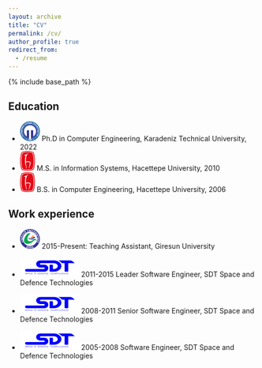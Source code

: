 ```yaml
---
layout: archive
title: "CV"
permalink: /cv/
author_profile: true
redirect_from:
  - /resume
---
```


{% include base_path %}

## Education

* <img src="/images/logo-ktu.png" alt="KTU" width="40" height="40"> Ph.D in Computer Engineering, Karadeniz Technical University, 2022
* <img src="/images/logo-hacettepe.png" alt="Hacettepe" width="30" height="40"> M.S. in Information Systems, Hacettepe University, 2010
* <img src="/images/logo-hacettepe.png" alt="Hacettepe" width="30" height="40"> B.S. in Computer Engineering, Hacettepe University, 2006

## Work experience

* <img src="/images/logo-giresun.png" alt="GRU" width="40" height="40"> 2015-Present: Teaching Assistant, Giresun University

* <img src="/images/logo-sdt.png" alt="SDT" width="120" height="40"> 2011-2015 Leader Software Engineer, SDT Space and Defence Technologies 

* <img src="/images/logo-sdt.png" alt="SDT" width="120" height="40"> 2008-2011 Senior Software Engineer, SDT Space and Defence Technologies 

* <img src="/images/logo-sdt.png" alt="SDT" width="120" height="40"> 2005-2008 Software Engineer, SDT Space and Defence Technologies 
